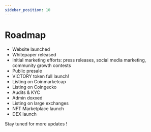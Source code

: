 ```yaml
---
sidebar_position: 10
---
```

# Roadmap

- Website launched
- Whitepaper released
- Initial marketing efforts: press releases, social media marketing, community growth contests
- Public presale
- VICTORY token full launch!
- Listing on Coinmarketcap
- Listing on Coingecko
- Audits & KYC
- Admin doxxed
- Listing on large exchanges
- NFT Marketplace launch
- DEX launch

Stay tuned for more updates !